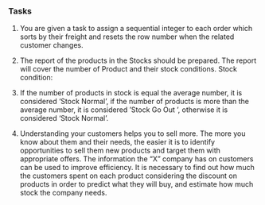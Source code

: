 ### Tasks

1. You are given a task to assign a sequential integer to each order which sorts by their freight and resets the row number when the related customer changes. 

2. The report of the products in the Stocks should be prepared. The report will cover the number of Product and their stock conditions.
Stock condition:
3. If the number of products in stock is equal the average number, it is considered ‘Stock Normal’, if the number of products is more than the average number, it is considered ’Stock Go Out ’, otherwise it is considered ‘Stock Normal’.

4. Understanding your customers helps you to sell more. The more you know about them and their needs, the easier it is to identify opportunities to sell them new products and target them with appropriate offers. The information the “X” company has on customers can be used to improve efficiency. It is necessary to find out how much the customers spent on each product considering the discount on products in order to predict what they will buy, and estimate how much stock the company needs.
